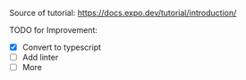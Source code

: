 Source of tutorial: https://docs.expo.dev/tutorial/introduction/

TODO for Improvement:

- [x] Convert to typescript
- [ ] Add linter
- [ ] More                                
